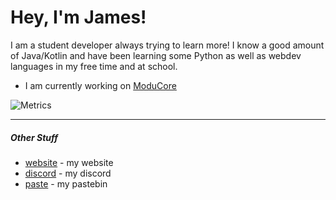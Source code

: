 # Hey, I'm James!
I am a student developer always trying to learn more! I know a good amount of Java/Kotlin and have been learning some Python as well as webdev languages in my free time and at school.

- I am currently working on [ModuCore](https://github.com/Jaimss/moducore)

![Metrics](https://metrics.lecoq.io/Jaimss?template=classic&activity=1&followup=1&languages=1&activity.limit=5&activity.days=14&activity.filter=all&languages.skipped=dotfiles&languages.colors=github&languages.threshold=0%25&config.timezone=America%2FNew_York&config.animated=true)

---

##### Other Stuff
- [website](https://jaims.dev) - my website
- [discord](https://discord.jaims.dev) - my discord
- [paste](https://paste.jaims.dev) - my pastebin 
